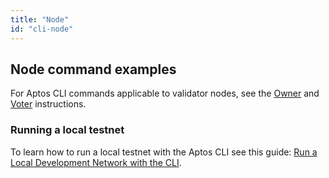 ```yaml
---
title: "Node"
id: "cli-node"
---
```


## Node command examples

For Aptos CLI commands applicable to validator nodes, see the [Owner](../../../nodes/validator-node/operator/staking-pool-operations.md#owner-operations-with-cli) and [Voter](../../../nodes/validator-node/voter/index.md#steps-using-aptos-cli) instructions.

### Running a local testnet

To learn how to run a local testnet with the Aptos CLI see this guide: [Run a Local Development Network with the CLI](../../../guides/local-development-network.md).
